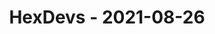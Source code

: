 ---
layout: post
title: HexDevs - 2021-08-26
datetime: '2021-08-26T14:00:00-07:00'
name: HexDevs
external_url: https://meetingplace.io/hexdevs/events/6321
online_event: true
year_month: 2021-08
---